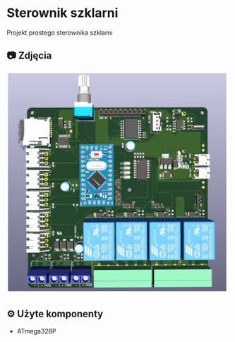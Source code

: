 # Sterownik szklarni
Projekt prostego sterownika szklarni

## 📷 Zdjęcia
![Płytka PCB](images/greenhouse_MJR.PNG)

## ⚙️ Użyte komponenty
- ATmega328P  



